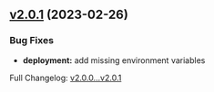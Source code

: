 ## [v2.0.1](https://github.com/ansidev/astro-basic-template/compare/v2.0.0...v2.0.1) (2023-02-26)

### Bug Fixes

- **deployment:** add missing environment variables

Full Changelog: [v2.0.0...v2.0.1](https://github.com/ansidev/astro-basic-template/compare/v2.0.0...v2.0.1)
